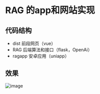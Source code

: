 # RAG 的app和网站实现
## 代码结构
- dist 前段网页（vue）
- RAG 后端算法和接口（flask，OpenAi）
- ragapp 安卓应用（uniapp）
## 效果
![image](https://github.com/user-attachments/assets/5cf6faad-9ea2-406b-b0c2-8a4e952a245f)

